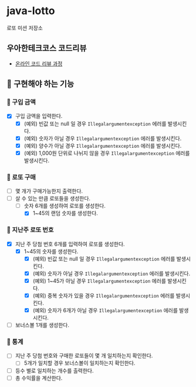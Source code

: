 # java-lotto

로또 미션 저장소

## 우아한테크코스 코드리뷰

- [온라인 코드 리뷰 과정](https://github.com/woowacourse/woowacourse-docs/blob/master/maincourse/README.md)

## 🎱 구현해야 하는 기능

### 📌 구입 금액
- [x] 구입 금액을 입력한다.
  - [x] (예외) 빈값 또는 null 일 경우 `Illegalargumentexception` 에러를 발생시킨다.
  - [x] (예외) 숫자가 아닐 경우 `Illegalargumentexception` 에러를 발생시킨다.
  - [x] (예외) 양수가 아닐 경우 `Illegalargumentexception` 에러를 발생시킨다.
  - [x] (예외) 1,000원 단위로 나뉘지 않을 경우 `Illegalargumentexception` 에러를 발생시킨다.

### 📌 로또 구매
- [ ] 몇 개가 구매가능한지 출력한다.
- [ ] 살 수 있는 만큼 로또들을 생성한다.
  - [ ] 숫자 6개를 생성하여 로또를 생성한다.
    - [x] 1~45의 랜덤 숫자를 생성한다.

### 📌 지난주 로또 번호
- [x] 지난 주 당첨 번호 6개를 입력하여 로또를 생성한다.
  - [x] 1~45의 숫자를 생성한다.
    - [x] (예외) 빈값 또는 null 일 경우 `Illegalargumentexception` 에러를 발생시킨다.
    - [x] (예외) 숫자가 아닐 경우 `Illegalargumentexception` 에러를 발생시킨다.
    - [x] (예외) 1~45가 아닐 경우 `Illegalargumentexception` 에러를 발생시킨다.
    - [x] (예외) 중복 숫자가 있을 경우 `Illegalargumentexception` 에러를 발생시킨다.
    - [x] (예외) 숫자가 6개가 아닐 경우 `Illegalargumentexception` 에러를 발생시킨다.
- [ ] 보너스볼 1개를 생성한다.

### 📌 통계
- [ ] 지난 주 당첨 번호와 구매한 로또들이 몇 개 일치하는지 확인한다.
  - [ ] 5개가 일치할 경우 보너스볼이 일치하는지 확인한다.
- [ ] 등수 별로 일치하는 개수를 출력한다.
- [ ] 총 수익률을 계산한다.
